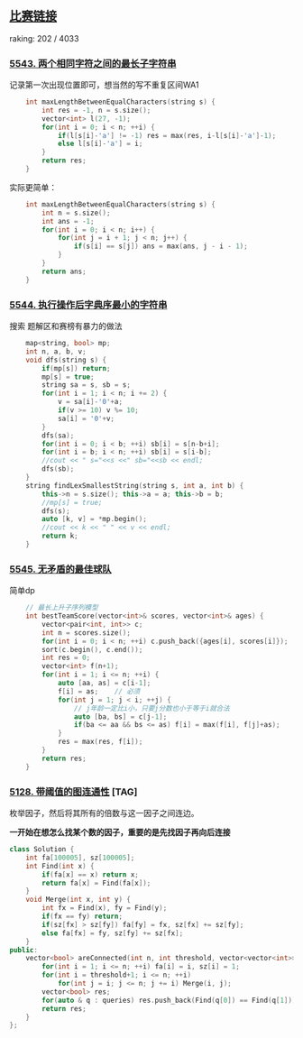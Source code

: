 ## [比赛链接](https://leetcode-cn.com/contest/weekly-contest-211)

raking: 202 / 4033


### [5543. 两个相同字符之间的最长子字符串](https://leetcode-cn.com/problems/largest-substring-between-two-equal-characters/)

记录第一次出现位置即可，想当然的写不重复区间WA1

```c++
    int maxLengthBetweenEqualCharacters(string s) {
        int res = -1, n = s.size();
        vector<int> l(27, -1);
        for(int i = 0; i < n; ++i) {
            if(l[s[i]-'a'] != -1) res = max(res, i-l[s[i]-'a']-1);
            else l[s[i]-'a'] = i;
        }
        return res;
    }
```

实际更简单：

```c++
    int maxLengthBetweenEqualCharacters(string s) {
        int n = s.size();
        int ans = -1;
        for(int i = 0; i < n; i++) {
            for(int j = i + 1; j < n; j++) {
                if(s[i] == s[j]) ans = max(ans, j - i - 1);
            }
        }
        return ans;
    }
```



### [5544. 执行操作后字典序最小的字符串](https://leetcode-cn.com/problems/lexicographically-smallest-string-after-applying-operations/)

搜索 题解区和赛榜有暴力的做法

```c++
    map<string, bool> mp;
    int n, a, b, v;
    void dfs(string s) {
        if(mp[s]) return;
        mp[s] = true;
        string sa = s, sb = s;
        for(int i = 1; i < n; i += 2) {
            v = sa[i]-'0'+a;
            if(v >= 10) v %= 10;
            sa[i] = '0'+v;
        }
        dfs(sa);
        for(int i = 0; i < b; ++i) sb[i] = s[n-b+i];
        for(int i = b; i < n; ++i) sb[i] = s[i-b];
        //cout << " s="<<s <<" sb="<<sb << endl;
        dfs(sb);
    }
    string findLexSmallestString(string s, int a, int b) {
        this->n = s.size(); this->a = a; this->b = b;
        //mp[s] = true;
        dfs(s);
        auto [k, v] = *mp.begin();
        //cout << k << " " << v << endl;
        return k;
    }
```

### [5545. 无矛盾的最佳球队](https://leetcode-cn.com/problems/best-team-with-no-conflicts/)

简单dp

```c++
    // 最长上升子序列模型
    int bestTeamScore(vector<int>& scores, vector<int>& ages) {
        vector<pair<int, int>> c;
        int n = scores.size();
        for(int i = 0; i < n; ++i) c.push_back({ages[i], scores[i]});
        sort(c.begin(), c.end());
        int res = 0;
        vector<int> f(n+1);
        for(int i = 1; i <= n; ++i) {
            auto [aa, as] = c[i-1];
            f[i] = as;    // 必须
            for(int j = 1; j < i; ++j) {
                // j年龄一定比i小，只要j分数也小于等于i就合法
                auto [ba, bs] = c[j-1];
                if(ba <= aa && bs <= as) f[i] = max(f[i], f[j]+as);
            }
            res = max(res, f[i]);
        }
        return res;
    }
```

### [5128. 带阈值的图连通性](https://leetcode-cn.com/problems/graph-connectivity-with-threshold/) [TAG]

枚举因子，然后将其所有的倍数与这一因子之间连边。

**一开始在想怎么找某个数的因子，重要的是先找因子再向后连接**

```c++
class Solution {
    int fa[100005], sz[100005];
    int Find(int x) {
        if(fa[x] == x) return x;
        return fa[x] = Find(fa[x]);
    }
    void Merge(int x, int y) {
        int fx = Find(x), fy = Find(y);
        if(fx == fy) return;
        if(sz[fx] > sz[fy]) fa[fy] = fx, sz[fx] += sz[fy];
        else fa[fx] = fy, sz[fy] += sz[fx];
    }
public:
    vector<bool> areConnected(int n, int threshold, vector<vector<int>>& queries) {
        for(int i = 1; i <= n; ++i) fa[i] = i, sz[i] = 1;
        for(int i = threshold+1; i <= n; ++i)
            for(int j = i; j <= n; j += i) Merge(i, j);
        vector<bool> res;
        for(auto & q : queries) res.push_back(Find(q[0]) == Find(q[1]));
        return res;
    }
};
```
